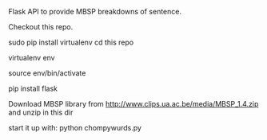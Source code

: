 Flask API to provide MBSP breakdowns of sentence.

Checkout this repo.

sudo pip install virtualenv
cd this repo

virtualenv env

source env/bin/activate

pip install flask

Download MBSP library from http://www.clips.ua.ac.be/media/MBSP_1.4.zip and unzip in this dir

start it up with:
python chompywurds.py
